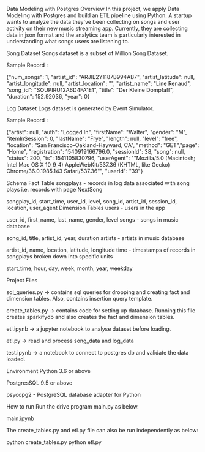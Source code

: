 Data Modeling with Postgres
Overview
In this project, we apply Data Modeling with Postgres and build an ETL pipeline using Python. A startup wants to analyze the data they've been collecting on songs and user activity on their new music streaming app. Currently, they are collecting data in json format and the analytics team is particularly interested in understanding what songs users are listening to.

Song Dataset
Songs dataset is a subset of Million Song Dataset.

Sample Record :

{"num_songs": 1, "artist_id": "ARJIE2Y1187B994AB7", "artist_latitude": null, "artist_longitude": null, "artist_location": "", "artist_name": "Line Renaud", "song_id": "SOUPIRU12A6D4FA1E1", "title": "Der Kleine Dompfaff", "duration": 152.92036, "year": 0}


Log Dataset
Logs dataset is generated by Event Simulator.

Sample Record :

{"artist": null, "auth": "Logged In", "firstName": "Walter", "gender": "M", "itemInSession": 0, "lastName": "Frye", "length": null, "level": "free", "location": "San Francisco-Oakland-Hayward, CA", "method": "GET","page": "Home", "registration": 1540919166796.0, "sessionId": 38, "song": null, "status": 200, "ts": 1541105830796, "userAgent": "\"Mozilla\/5.0 (Macintosh; Intel Mac OS X 10_9_4) AppleWebKit\/537.36 (KHTML, like Gecko) Chrome\/36.0.1985.143 Safari\/537.36\"", "userId": "39"}


Schema
Fact Table
songplays - records in log data associated with song plays i.e. records with page NextSong

songplay_id, start_time, user_id, level, song_id, artist_id, session_id, location, user_agent
Dimension Tables
users - users in the app

user_id, first_name, last_name, gender, level
songs - songs in music database

song_id, title, artist_id, year, duration
artists - artists in music database

artist_id, name, location, latitude, longitude
time - timestamps of records in songplays broken down into specific units

start_time, hour, day, week, month, year, weekday

Project Files

sql_queries.py -> contains sql queries for dropping and creating fact and dimension tables. Also, contains insertion query template.

create_tables.py -> contains code for setting up database. Running this file creates sparkifydb and also creates the fact and dimension tables.

etl.ipynb -> a jupyter notebook to analyse dataset before loading.

etl.py -> read and process song_data and log_data

test.ipynb -> a notebook to connect to postgres db and validate the data loaded.

Environment
Python 3.6 or above

PostgresSQL 9.5 or above

psycopg2 - PostgreSQL database adapter for Python

How to run
Run the drive program main.py as below.

main.ipynb

The create_tables.py and etl.py file can also be run independently as below:

python create_tables.py 
python etl.py 